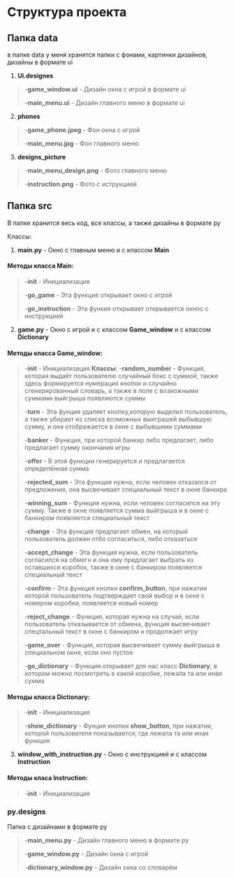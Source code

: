 # Структура проекта

## Папка data
в папке data у меня хранятся папки
с фонами, картинки дизайнов, дизайны в формате ui
1.  **Ui.designes**
>-**game_window.ui** - Дизайн окна с игрой в формате ui
>
>-**main_menu.ui** - Дизайн главного меню в формате ui
2.  **phones**
>-**game_phone.jpeg** - Фон окна с игрой
>
>-**main_menu.jpg** - Фон главного меню
3.  **designs_picture**
>-**main_menu_design.png** - Фото главного меню
>
>-**instruction.png** - Фото с иструкцией
## Папка src
В папке хранится весь код, все классы, а также дизайны в формате py

Классы:
1.  **main.py** - Окно с главным меню и с классом **Main**
####   Методы класса Main:
>-**__init__** - Инициализация
>
>-**go_game** - Эта функция открывает окно с игрой
>
>-**go_instruction** - Эта функия открывает открывается окнос с инструкцией
2.  **game.py** - Окно с игрой и с классом **Game_window** и с классом **Dictionary**
####   Методы класса Game_window:
>-**__init__** - Инициализация
**Классы:**
>-**random_number** - Функция, которая выдаёт пользователю случайный бокс с суммой, также здесь формируется нумерация кнопок и случайно сгенерированный словарь, а  также в поле с возиожными суммами выйгрыша появляются суммы
>
>-**turn** - Эта фунция удаляет кнопку,которую выделил пользователь, а также убирает из списка возможных выиграшей выбывшую сумму, и она отображается в окне с выбывшими суммами
>
>-**banker** - Функция, при которой банкир либо предлагает, либо предлагает сумму окончания игры
>
>-**offer** - В этой функции генерируется и предлагается определённая сумма
>
>-**rejected_sum** - Эта функция нужна, если человек отказался от предложения, она высвечивает специальный текст в окне банкира
>
>-**winning_sum** - Функция нужна, если человек согласился на эту сумму. Также в окне появляется сумма выйгрыша и в окне с банкиром появляется специальный текст
>
>-**change** - Эта функция предлагает обмен, на который пользователь должен лтбо согласиться, либо отказаться
>
>-**accept_change** - Эта функция нужна, если пользователь согласился на обмегн и она ему предлагает выбрать из оставшихся коробок, также в окне с банкиром появляется специальный текст
>
>-**confirm** - Эта функция кнопки **confirm_button**, при нажатии которой пользователь подтверждает свой выбор и в окне с номером коробки, появляется новый номер
>
>-**reject_change** - Функция, которая нужна на случай, если пользователь отказывается от обмена, функция высвечивает спецтальный текст в окне с банкиром и продолжает игру
>
>-**game_over** - Функция, которая высвечивает сумму выйгрыша в специальном окне, если оно пустое
>
>-**go_dictionary** - Функция открывает для нас класс **Dictionary**, в котором можно посмотреть в какой коробке, лежала та или иная сумма
####   Методы класса Dictionary:
>-**__init__** - Инициализация
>
>-**show_dictionary** - Фунция кнопки **show_button**, при нажатии, которой пользователя показывается, где лежала та или иная функция
3.  **window_with_instruction.py** - Окно с инструкцией и с классом **Instruction**
####  Методы класа Instruction:
>-**__init__** - Инициализация
### py.designs
Папка с дизайнами в формате py
>-**main_menu.py** - Дизайн главного меню в формате py
>
>-**game_window.py** - Дизайн окна с игрой
>
>-**dictionary_window.py** - Дизайн окна со словарём
